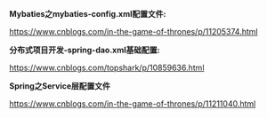 **Mybaties之mybaties-config.xml配置文件:**


https://www.cnblogs.com/in-the-game-of-thrones/p/11205374.html


**分布式项目开发-spring-dao.xml基础配置:**

https://www.cnblogs.com/topshark/p/10859636.html

**Spring之Service层配置文件**

https://www.cnblogs.com/in-the-game-of-thrones/p/11211040.html